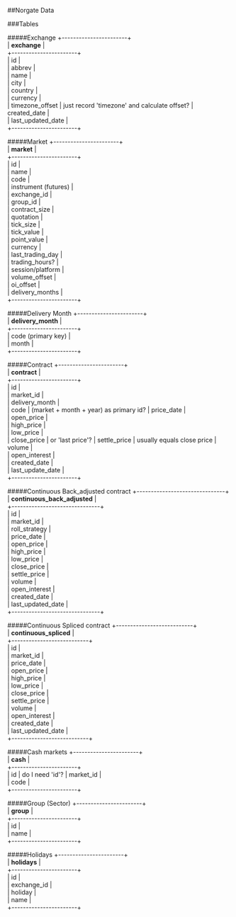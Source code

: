 ##Norgate Data

###Tables

#####Exchange
+-----------------------+  
| **exchange**          |  
+-----------------------+  
| id                    |  
| abbrev                |  
| name                  |  
| city                  |  
| country               |  
| currency              |  
| timezone_offset       |  just record 'timezone' and calculate offset?
| created_date          |  
| last_updated_date     |  
+-----------------------+

#####Market
+-----------------------+  
| **market**            |  
+-----------------------+  
| id                    |  
| name                  |  
| code                  |  
| instrument (futures)  |  
| exchange_id           |  
| group_id              |  
| contract_size         |  
| quotation             |  
| tick_size             |  
| tick_value            |  
| point_value           |  
| currency              |  
| last_trading_day      |  
| trading_hours?        |  
| session/platform      |  
| volume_offset         |  
| oi_offset             |  
| delivery_months       |  
+-----------------------+  

#####Delivery Month
+-----------------------+  
| **delivery_month**    |  
+-----------------------+  
| code (primary key)    |  
| month                 |  
+-----------------------+  

#####Contract
+-----------------------+  
| **contract**          |  
+-----------------------+  
| id                    |  
| market_id             |  
| delivery_month        |  
| code                  |   (market + month + year) as primary id?
| price_date            |  
| open_price            |  
| high_price            |  
| low_price             |  
| close_price           |   or 'last price'?
| settle_price          |   usually equals close price
| volume                |  
| open_interest         |  
| created_date          |  
| last_update_date      |  
+-----------------------+  

#####Continuous Back_adjusted contract
+-------------------------------+  
| **continuous_back_adjusted**  |  
+-------------------------------+  
| id                            |  
| market_id                     |  
| roll_strategy                 |  
| price_date                    |  
| open_price                    |  
| high_price                    |  
| low_price                     |  
| close_price                   |  
| settle_price                  |  
| volume                        |  
| open_interest                 |  
| created_date                  |  
| last_updated_date             |  
+-------------------------------+  

#####Continuous Spliced contract
+---------------------------+  
| **continuous_spliced**    |  
+---------------------------+  
| id                        |  
| market_id                 |  
| price_date                |  
| open_price                |  
| high_price                |  
| low_price                 |  
| close_price               |  
| settle_price              |  
| volume                    |  
| open_interest             |  
| created_date              |  
| last_updated_date         |  
+---------------------------+  

#####Cash markets
+-----------------------+  
| **cash**              |  
+-----------------------+  
| id                    |   do I need 'id'?
| market_id             |  
| code                  |  
+-----------------------+  

#####Group (Sector)
+-----------------------+  
| **group**             |  
+-----------------------+  
| id                    |  
| name                  |  
+-----------------------+  

#####Holidays
+-----------------------+  
| **holidays**          |  
+-----------------------+  
| id                    |  
| exchange_id           |  
| holiday               |  
| name                  |  
+-----------------------+  
